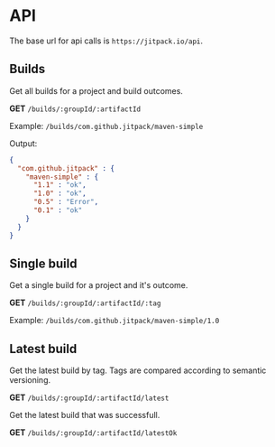 # API

The base url for api calls is `https://jitpack.io/api`.

## Builds

Get all builds for a project and build outcomes.

**GET** `/builds/:groupId/:artifactId`

Example:
`/builds/com.github.jitpack/maven-simple`

Output:
```json
{
  "com.github.jitpack" : {
    "maven-simple" : {
      "1.1" : "ok",
      "1.0" : "ok",
      "0.5" : "Error",
      "0.1" : "ok"
    }
  }
}
```

## Single build

Get a single build for a project and it's outcome.

**GET** `/builds/:groupId/:artifactId/:tag`

Example:
`/builds/com.github.jitpack/maven-simple/1.0`

## Latest build

Get the latest build by tag. Tags are compared according to semantic versioning.

**GET** `/builds/:groupId/:artifactId/latest`

Get the latest build that was successfull.

**GET** `/builds/:groupId/:artifactId/latestOk`

